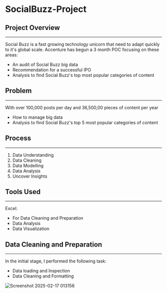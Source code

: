 # SocialBuzz-Project

## Project Overview
----------------
Social Buzz is a fast growing technology unicorn that need to adapt quickly to it's global scale. Accenture has begun a 3 month POC focusing on these areas:
- An audit of Social Buzz big data
- Recommendation for a successful IPO
- Analysis to find Social Buzz's top most popular categories of content

## Problem
---
With over 100,000 posts per day and
36,500,00 pieces of content per year
- How to manage big data
- Analysis to find Social Buzz's top 5 most popular categories of content

## Process
---
1. Data Understanding
2. Data Cleaning
3. Data Modelling
4. Data Analysis
5. Uncover Insights

## Tools Used
---
Excel:
- For Data Cleaning and Preparation
- Data Analysis
- Data Visualization

## Data Cleaning and Preparation
---
In the initial stage, I performed the following task:
- Data loading and Inspection
- Data Cleaning and Formatting






![Screenshot 2025-02-17 013156](https://github.com/user-attachments/assets/6a6934b6-1981-41a6-9e92-04794be0a675)
